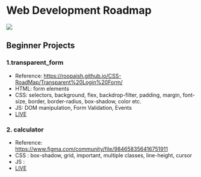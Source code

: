 # Web Development Roadmap

![](https://www.codingnepalweb.com/wp-content/uploads/2022/09/10-best-beginner-to-intermediate-js-projec-fix.jpg)

## Beginner Projects

### 1.transparent_form

- Reference: https://roopaish.github.io/CSS-RoadMap/Transparent%20Login%20Form/
- HTML: form elements
- CSS: selectors, background, flex, backdrop-filter, padding, margin, font-size, border, border-radius, box-shadow, color etc.
- JS: DOM manipulation, Form Validation, Events
- [LIVE](https://apsarabiswokarma.github.io/WebDevelopment-Roadmap/Beginner/transparent_form)

### 2. calculator

- Reference: https://www.figma.com/community/file/984658356416751911
- CSS : box-shadow, grid, important, multiple classes, line-height, cursor
- JS :
- [LIVE](https://apsarabiswokarma.github.io/WebDevelopment-Roadmap/Beginner/calculator)
